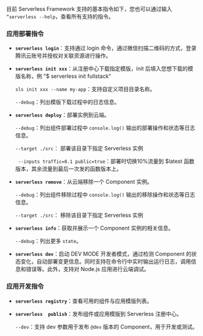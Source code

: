 目前 Serverless Framework 支持的基本指令如下，您也可以通过输入 `“serverless --help`，查看所有支持的指令。

### 应用部署指令
- **`serverless login`**：支持通过 login 命令，通过微信扫描二维码的方式，登录腾讯云账号并授权对关联资源进行操作。

- **`serverless init xxx`**：从注册中心下载指定模版，init 后填入您想下载的模版名称，例 "$ serverless init fullstack"
    
    `sls init xxx --name my-app`：支持自定义项目目录名称。
	 
	 `--debug`：列出模版下载过程中的日志信息。

- **`serverless deploy`**：部署实例到云端。

    `--debug`：列出组件部署过程中 `console.log()` 输出的部署操作和状态等日志信息。

    `--target ./src`： 部署该目录下指定 Serverless 实例
    
    ` --inputs traffic=0.1 public=true`：部署时切换10%流量到 $latest 函数版本，其余流量到最后一次发的函数版本上。

- **`serverless remove`**：从云端移除一个 Component 实例。

    `--debug`：列出组件移除过程中 `console.log()` 输出的移除操作和状态等日志信息。

    `--target ./src`： 移除该目录下指定 Serverless 实例

- **`serverless info`**：获取并展示一个 Component 实例的相关信息。

   `--debug`：列出更多 `state`。

- **`serverless dev`**：启动 DEV MODE 开发者模式，通过检测 Component 的状态变化，自动部署变更信息。同时支持在命令行中实时输出运行日志，调用信息和错误等。此外，支持对 Node.js 应用进行云端调试。



### 应用开发指令

- **`serverless registry`**：查看可用的组件与应用模版列表。

- **`serverless  publish`**：发布组件或应用模版到 Serverless 注册中心。

   `--dev`：支持 dev 参数用于发布 `@dev` 版本的 Component，用于开发或测试。

